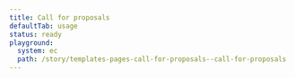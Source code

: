 ```yaml
---
title: Call for proposals
defaultTab: usage
status: ready
playground:
  system: ec
  path: /story/templates-pages-call-for-proposals--call-for-proposals
---
```

